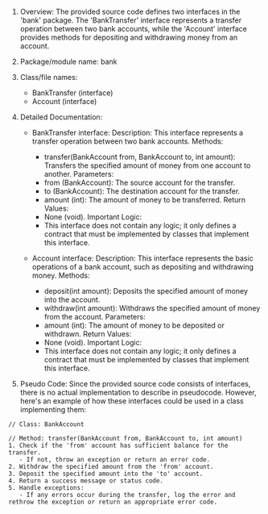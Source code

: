 1. Overview:
     The provided source code defines two interfaces in the 'bank' package. The 'BankTransfer' interface represents a transfer operation between two bank accounts, while the 'Account' interface provides methods for depositing and withdrawing money from an account.

  2. Package/module name:
     bank

  3. Class/file names:
     - BankTransfer (interface)
     - Account (interface)

  4. Detailed Documentation:

     - BankTransfer interface:
       Description: This interface represents a transfer operation between two bank accounts.
       Methods:
         - transfer(BankAccount from, BankAccount to, int amount): Transfers the specified amount of money from one account to another.
       Parameters:
         - from (BankAccount): The source account for the transfer.
         - to (BankAccount): The destination account for the transfer.
         - amount (int): The amount of money to be transferred.
       Return Values:
         - None (void).
       Important Logic:
         - This interface does not contain any logic; it only defines a contract that must be implemented by classes that implement this interface.

     - Account interface:
       Description: This interface represents the basic operations of a bank account, such as depositing and withdrawing money.
       Methods:
         - deposit(int amount): Deposits the specified amount of money into the account.
         - withdraw(int amount): Withdraws the specified amount of money from the account.
       Parameters:
         - amount (int): The amount of money to be deposited or withdrawn.
       Return Values:
         - None (void).
       Important Logic:
         - This interface does not contain any logic; it only defines a contract that must be implemented by classes that implement this interface.

  5. Pseudo Code:
     Since the provided source code consists of interfaces, there is no actual implementation to describe in pseudocode. However, here's an example of how these interfaces could be used in a class implementing them:

```
// Class: BankAccount

// Method: transfer(BankAccount from, BankAccount to, int amount)
1. Check if the 'from' account has sufficient balance for the transfer.
   - If not, throw an exception or return an error code.
2. Withdraw the specified amount from the 'from' account.
3. Deposit the specified amount into the 'to' account.
4. Return a success message or status code.
5. Handle exceptions:
   - If any errors occur during the transfer, log the error and rethrow the exception or return an appropriate error code.
```